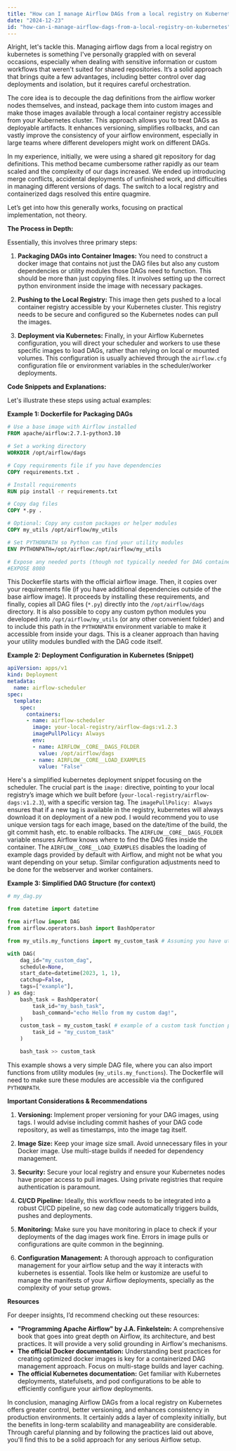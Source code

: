 ```yaml
---
title: "How can I manage Airflow DAGs from a local registry on Kubernetes?"
date: "2024-12-23"
id: "how-can-i-manage-airflow-dags-from-a-local-registry-on-kubernetes"
---
```


Alright, let's tackle this. Managing airflow dags from a local registry on kubernetes is something I've personally grappled with on several occasions, especially when dealing with sensitive information or custom workflows that weren't suited for shared repositories. It’s a solid approach that brings quite a few advantages, including better control over dag deployments and isolation, but it requires careful orchestration.

The core idea is to decouple the dag definitions from the airflow worker nodes themselves, and instead, package them into custom images and make those images available through a local container registry accessible from your Kubernetes cluster. This approach allows you to treat DAGs as deployable artifacts. It enhances versioning, simplifies rollbacks, and can vastly improve the consistency of your airflow environment, especially in large teams where different developers might work on different DAGs.

In my experience, initially, we were using a shared git repository for dag definitions. This method became cumbersome rather rapidly as our team scaled and the complexity of our dags increased. We ended up introducing merge conflicts, accidental deployments of unfinished work, and difficulties in managing different versions of dags. The switch to a local registry and containerized dags resolved this entire quagmire.

Let’s get into how this generally works, focusing on practical implementation, not theory.

**The Process in Depth:**

Essentially, this involves three primary steps:

1.  **Packaging DAGs into Container Images:** You need to construct a docker image that contains not just the DAG files but also any custom dependencies or utility modules those DAGs need to function. This should be more than just copying files. It involves setting up the correct python environment inside the image with necessary packages.

2.  **Pushing to the Local Registry:** This image then gets pushed to a local container registry accessible by your Kubernetes cluster. This registry needs to be secure and configured so the Kubernetes nodes can pull the images.

3.  **Deployment via Kubernetes:** Finally, in your Airflow Kubernetes configuration, you will direct your scheduler and workers to use these specific images to load DAGs, rather than relying on local or mounted volumes. This configuration is usually achieved through the `airflow.cfg` configuration file or environment variables in the scheduler/worker deployments.

**Code Snippets and Explanations:**

Let's illustrate these steps using actual examples:

**Example 1: Dockerfile for Packaging DAGs**

```dockerfile
# Use a base image with Airflow installed
FROM apache/airflow:2.7.1-python3.10

# Set a working directory
WORKDIR /opt/airflow/dags

# Copy requirements file if you have dependencies
COPY requirements.txt .

# Install requirements
RUN pip install -r requirements.txt

# Copy dag files
COPY *.py .

# Optional: Copy any custom packages or helper modules
COPY my_utils /opt/airflow/my_utils

# Set PYTHONPATH so Python can find your utility modules
ENV PYTHONPATH=/opt/airflow:/opt/airflow/my_utils

# Expose any needed ports (though not typically needed for DAG containers)
#EXPOSE 8080
```

This Dockerfile starts with the official airflow image. Then, it copies over your requirements file (if you have additional dependencies outside of the base airflow image). It proceeds by installing these requirements, and finally, copies all DAG files (`*.py`) directly into the `/opt/airflow/dags` directory. It is also possible to copy any custom python modules you developed into `/opt/airflow/my_utils` (or any other convenient folder) and to include this path in the `PYTHONPATH` environment variable to make it accessible from inside your dags. This is a cleaner approach than having your utility modules bundled with the DAG code itself.

**Example 2: Deployment Configuration in Kubernetes (Snippet)**

```yaml
apiVersion: apps/v1
kind: Deployment
metadata:
  name: airflow-scheduler
spec:
  template:
    spec:
      containers:
      - name: airflow-scheduler
        image: your-local-registry/airflow-dags:v1.2.3
        imagePullPolicy: Always
        env:
        - name: AIRFLOW__CORE__DAGS_FOLDER
          value: /opt/airflow/dags
        - name: AIRFLOW__CORE__LOAD_EXAMPLES
          value: "False"
```

Here's a simplified kubernetes deployment snippet focusing on the scheduler. The crucial part is the `image:` directive, pointing to your local registry’s image which we built before (`your-local-registry/airflow-dags:v1.2.3`), with a specific version tag. The `imagePullPolicy: Always` ensures that if a new tag is available in the registry, kubernetes will always download it on deployment of a new pod. I would recommend you to use unique version tags for each image, based on the date/time of the build, the git commit hash, etc. to enable rollbacks. The `AIRFLOW__CORE__DAGS_FOLDER` variable ensures Airflow knows where to find the DAG files inside the container. The `AIRFLOW__CORE__LOAD_EXAMPLES` disables the loading of example dags provided by default with Airflow, and might not be what you want depending on your setup. Similar configuration adjustments need to be done for the webserver and worker containers.

**Example 3: Simplified DAG Structure (for context)**

```python
# my_dag.py

from datetime import datetime

from airflow import DAG
from airflow.operators.bash import BashOperator

from my_utils.my_functions import my_custom_task # Assuming you have utility modules in /opt/airflow/my_utils

with DAG(
    dag_id="my_custom_dag",
    schedule=None,
    start_date=datetime(2023, 1, 1),
    catchup=False,
    tags=["example"],
) as dag:
    bash_task = BashOperator(
        task_id="my_bash_task",
        bash_command="echo Hello from my custom dag!",
    )
    custom_task = my_custom_task( # example of a custom task function provided in /opt/airflow/my_utils
        task_id = "my_custom_task"
    )

    bash_task >> custom_task
```

This example shows a very simple DAG file, where you can also import functions from utility modules (`my_utils.my_functions`). The Dockerfile will need to make sure these modules are accessible via the configured `PYTHONPATH`.

**Important Considerations & Recommendations**

1.  **Versioning:** Implement proper versioning for your DAG images, using tags. I would advise including commit hashes of your DAG code repository, as well as timestamps, into the image tag itself.

2.  **Image Size:** Keep your image size small. Avoid unnecessary files in your Docker image. Use multi-stage builds if needed for dependency management.

3.  **Security:** Secure your local registry and ensure your Kubernetes nodes have proper access to pull images. Using private registries that require authentication is paramount.

4.  **CI/CD Pipeline:** Ideally, this workflow needs to be integrated into a robust CI/CD pipeline, so new dag code automatically triggers builds, pushes and deployments.

5.  **Monitoring:** Make sure you have monitoring in place to check if your deployments of the dag images work fine. Errors in image pulls or configurations are quite common in the beginning.

6.  **Configuration Management:** A thorough approach to configuration management for your airflow setup and the way it interacts with kubernetes is essential. Tools like helm or kustomize are useful to manage the manifests of your Airflow deployments, specially as the complexity of your setup grows.

**Resources**

For deeper insights, I’d recommend checking out these resources:

*   **"Programming Apache Airflow" by J.A. Finkelstein:** A comprehensive book that goes into great depth on Airflow, its architecture, and best practices. It will provide a very solid grounding in Airflow's mechanisms.
*  **The official Docker documentation:** Understanding best practices for creating optimized docker images is key for a containerized DAG management approach. Focus on multi-stage builds and layer caching.
*   **The official Kubernetes documentation:** Get familiar with Kubernetes deployments, statefulsets, and pod configurations to be able to efficiently configure your airflow deployments.

In conclusion, managing Airflow DAGs from a local registry on Kubernetes offers greater control, better versioning, and enhances consistency in production environments. It certainly adds a layer of complexity initially, but the benefits in long-term scalability and manageability are considerable. Through careful planning and by following the practices laid out above, you'll find this to be a solid approach for any serious Airflow setup.

